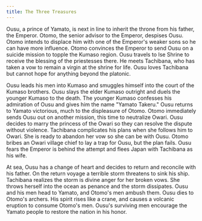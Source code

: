 ```yaml
---
title: The Three Treasures
---
```


Ousu, a prince of Yamato, is next in line to inherit the throne from his father,
the Emperor. Otomo, the senior advisor to the Emperor, despises Ousu. Otomo
intends to displace him with one of the Emperor's weaker sons so he can have
more influence. Otomo convinces the Emperor to send Ousu on a suicide mission to
topple the Kumaso region. Ousu travels to Ise Shrine to receive the blessing of
the priestesses there. He meets Tachibana, who has taken a vow to remain a
virgin at the shrine for life. Ousu loves Tachibana but cannot hope for anything
beyond the platonic.

Ousu leads his men into Kumaso and smuggles himself into the court of the Kumaso
brothers. Ousu slays the elder Kumaso outright and duels the younger Kumaso to
the death. The younger Kumaso confesses his admiration of Ousu and gives him the
name "Yamato Takeru." Ousu returns to Yamato victorious, much to the displeasure
of Otomo. Otomo immediately sends Ousu out on another mission, this time to
neutralize Owari. Ousu decides to marry the princess of the Owari so they can
resolve the dispute without violence. Tachibana complicates his plans when she
follows him to Owari. She is ready to abandon her vow so she can be with Ousu.
Otomo bribes an Owari village chief to lay a trap for Ousu, but the plan fails.
Ousu fears the Emperor is behind the attempt and flees Japan with Tachibana as
his wife.

At sea, Ousu has a change of heart and decides to return and reconcile with his
father. On the return voyage a terrible storm threatens to sink his ship.
Tachibana realizes the storm is divine anger for her broken vows. She throws
herself into the ocean as penance and the storm dissipates. Ousu and his men
head to Yamato, and Otomo's men ambush them. Ousu dies to Otomo's archers. His
spirit rises like a crane, and causes a volcanic eruption to consume Otomo's
men. Ousu's surviving men encourage the Yamato people to restore the nation in
his honor.
